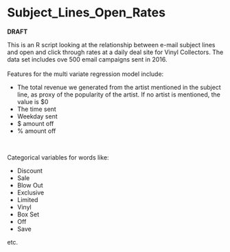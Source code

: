 # Subject_Lines_Open_Rates

**DRAFT**

This is an R script looking at the relationship between e-mail subject lines and open and click through rates at a daily deal site for Vinyl Collectors.
The data set includes ove 500 email campaigns sent in 2016.<br />
<br />
Features for the multi variate regression model include:
* The total revenue we generated from the artist mentioned in the subject line, as proxy of the popularity of the artist. If no artist is mentioned, the value is $0
* The time sent
* Weekday sent
* $ amount off 
* % amount off
<br />

Categorical variables for words like:
* Discount
* Sale
* Blow Out
* Exclusive
* Limited
* Vinyl
* Box Set
* Off
* Save

etc.




